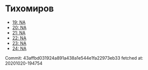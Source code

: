 # Тихомиров
- [19: NA](19.md)
- [20: NA](20.md)
- [21: NA](21.md)
- [22: NA](22.md)
- [23: NA](23.md)
- [24: NA](24.md)

Commit: 43affbd031924a891a438a1e544e1fa22973eb33
 fetched at: 20201020-194754
